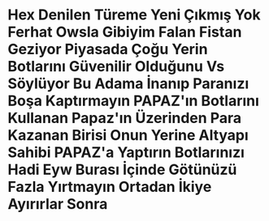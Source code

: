 # Hex Denilen Türeme Yeni Çıkmış Yok Ferhat Owsla Gibiyim Falan Fistan Geziyor Piyasada Çoğu Yerin Botlarını Güvenilir Olduğunu Vs Söylüyor Bu Adama İnanıp Paranızı Boşa Kaptırmayın PAPAZ'ın Botlarını Kullanan Papaz'ın Üzerinden Para Kazanan Birisi Onun Yerine Altyapı Sahibi PAPAZ'a Yaptırın Botlarınızı Hadi Eyw Burası İçinde Götünüzü Fazla Yırtmayın Ortadan İkiye Ayırırlar Sonra
